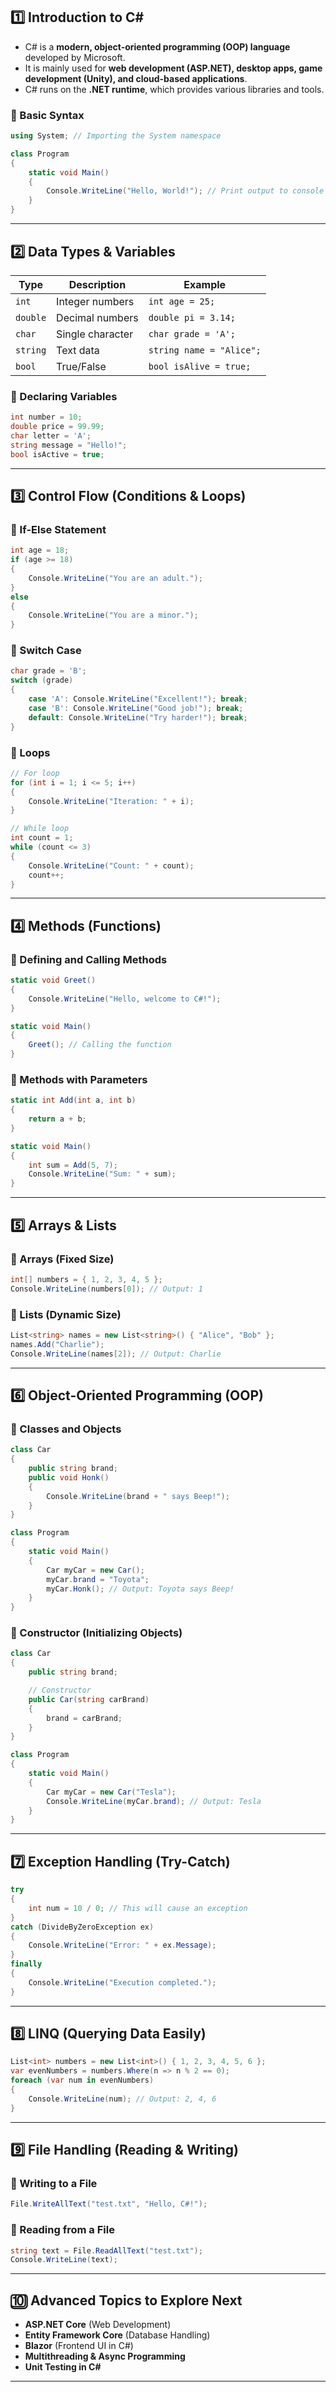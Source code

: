## **1️⃣ Introduction to C#**
- C# is a **modern, object-oriented programming (OOP) language** developed by Microsoft.  
- It is mainly used for **web development (ASP.NET), desktop apps, game development (Unity), and cloud-based applications**.  
- C# runs on the **.NET runtime**, which provides various libraries and tools.  

### **🔹 Basic Syntax**  
```csharp
using System; // Importing the System namespace

class Program
{
    static void Main()
    {
        Console.WriteLine("Hello, World!"); // Print output to console
    }
}
```

---

## **2️⃣ Data Types & Variables**
| **Type**     | **Description**  | **Example** |
|-------------|----------------|------------|
| `int`       | Integer numbers | `int age = 25;` |
| `double`    | Decimal numbers | `double pi = 3.14;` |
| `char`      | Single character | `char grade = 'A';` |
| `string`    | Text data | `string name = "Alice";` |
| `bool`      | True/False | `bool isAlive = true;` |

### **🔹 Declaring Variables**
```csharp
int number = 10;
double price = 99.99;
char letter = 'A';
string message = "Hello!";
bool isActive = true;
```

---

## **3️⃣ Control Flow (Conditions & Loops)**
### **🔹 If-Else Statement**
```csharp
int age = 18;
if (age >= 18)
{
    Console.WriteLine("You are an adult.");
}
else
{
    Console.WriteLine("You are a minor.");
}
```

### **🔹 Switch Case**
```csharp
char grade = 'B';
switch (grade)
{
    case 'A': Console.WriteLine("Excellent!"); break;
    case 'B': Console.WriteLine("Good job!"); break;
    default: Console.WriteLine("Try harder!"); break;
}
```

### **🔹 Loops**
```csharp
// For loop
for (int i = 1; i <= 5; i++)
{
    Console.WriteLine("Iteration: " + i);
}

// While loop
int count = 1;
while (count <= 3)
{
    Console.WriteLine("Count: " + count);
    count++;
}
```

---

## **4️⃣ Methods (Functions)**
### **🔹 Defining and Calling Methods**
```csharp
static void Greet()
{
    Console.WriteLine("Hello, welcome to C#!");
}

static void Main()
{
    Greet(); // Calling the function
}
```

### **🔹 Methods with Parameters**
```csharp
static int Add(int a, int b)
{
    return a + b;
}

static void Main()
{
    int sum = Add(5, 7);
    Console.WriteLine("Sum: " + sum);
}
```

---

## **5️⃣ Arrays & Lists**
### **🔹 Arrays (Fixed Size)**
```csharp
int[] numbers = { 1, 2, 3, 4, 5 };
Console.WriteLine(numbers[0]); // Output: 1
```

### **🔹 Lists (Dynamic Size)**
```csharp
List<string> names = new List<string>() { "Alice", "Bob" };
names.Add("Charlie");
Console.WriteLine(names[2]); // Output: Charlie
```

---

## **6️⃣ Object-Oriented Programming (OOP)**
### **🔹 Classes and Objects**
```csharp
class Car
{
    public string brand;
    public void Honk()
    {
        Console.WriteLine(brand + " says Beep!");
    }
}

class Program
{
    static void Main()
    {
        Car myCar = new Car();
        myCar.brand = "Toyota";
        myCar.Honk(); // Output: Toyota says Beep!
    }
}
```

### **🔹 Constructor (Initializing Objects)**
```csharp
class Car
{
    public string brand;

    // Constructor
    public Car(string carBrand)
    {
        brand = carBrand;
    }
}

class Program
{
    static void Main()
    {
        Car myCar = new Car("Tesla");
        Console.WriteLine(myCar.brand); // Output: Tesla
    }
}
```

---

## **7️⃣ Exception Handling (Try-Catch)**
```csharp
try
{
    int num = 10 / 0; // This will cause an exception
}
catch (DivideByZeroException ex)
{
    Console.WriteLine("Error: " + ex.Message);
}
finally
{
    Console.WriteLine("Execution completed.");
}
```

---

## **8️⃣ LINQ (Querying Data Easily)**
```csharp
List<int> numbers = new List<int>() { 1, 2, 3, 4, 5, 6 };
var evenNumbers = numbers.Where(n => n % 2 == 0);
foreach (var num in evenNumbers)
{
    Console.WriteLine(num); // Output: 2, 4, 6
}
```

---

## **9️⃣ File Handling (Reading & Writing)**
### **🔹 Writing to a File**
```csharp
File.WriteAllText("test.txt", "Hello, C#!");
```

### **🔹 Reading from a File**
```csharp
string text = File.ReadAllText("test.txt");
Console.WriteLine(text);
```

---

## **🔟 Advanced Topics to Explore Next**
- **ASP.NET Core** (Web Development)  
- **Entity Framework Core** (Database Handling)  
- **Blazor** (Frontend UI in C#)  
- **Multithreading & Async Programming**  
- **Unit Testing in C#**  

---